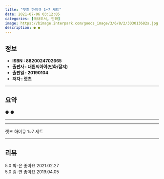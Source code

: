 ```yaml
---
title: "렛츠 하이큐 1~7 세트"
date: 2021-07-06 03:12:05
categories: [국내도서, 만화]
image: https://bimage.interpark.com/goods_image/3/6/8/2/303013682s.jpg
description: ● ●
---
```


## **정보**

- **ISBN : 8820024702665**
- **출판사 : 대원씨아이(만화/잡지)**
- **출판일 : 20190104**
- **저자 : 렛츠**

------



## **요약**

●  ●  

------



------


렛츠 하이큐 1~7 세트 

------


## **리뷰** 

5.0 박-은 좋아요  2021.02.27 <br/>5.0 김-연 좋아요 2019.04.05 <br/>